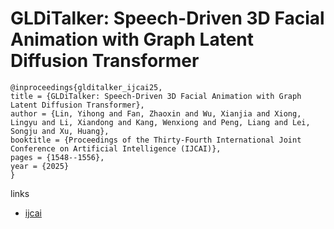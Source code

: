 # GLDiTalker: Speech-Driven 3D Facial Animation with Graph Latent Diffusion Transformer

```
@inproceedings{glditalker_ijcai25,
title = {GLDiTalker: Speech-Driven 3D Facial Animation with Graph Latent Diffusion Transformer},
author = {Lin, Yihong and Fan, Zhaoxin and Wu, Xianjia and Xiong, Lingyu and Li, Xiandong and Kang, Wenxiong and Peng, Liang and Lei, Songju and Xu, Huang},
booktitle = {Proceedings of the Thirty-Fourth International Joint Conference on Artificial Intelligence (IJCAI)},
pages = {1548--1556},
year = {2025}
}
```

links
- [ijcai](https://www.ijcai.org/proceedings/2025/173)
